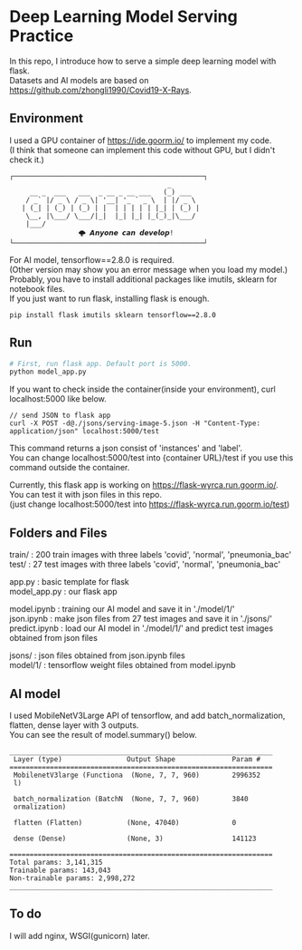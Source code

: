 # Deep Learning Model Serving Practice

In this repo, I introduce how to serve a simple deep learning model with flask.  
Datasets and AI models are based on https://github.com/zhongli1990/Covid19-X-Rays.

## Environment

I used a GPU container of https://ide.goorm.io/ to implement my code.    
(I think that someone can implement this code without GPU, but I didn't check it.) 
```
┌───────────────────────────────────────────────┐
                                       _       
     __ _  ___   ___  _ __ _ __ ___   (_) ___  
    / _` |/ _ \ / _ \| '__| '_ ` _ \  | |/ _ \ 
   | (_| | (_) | (_) | |  | | | | | |_| | (_) |
    \__, |\___/ \___/|_|  |_| |_| |_(_)_|\___/ 
    |___/                                      
			     🌩 𝘼𝙣𝙮𝙤𝙣𝙚 𝙘𝙖𝙣 𝙙𝙚𝙫𝙚𝙡𝙤𝙥!
└───────────────────────────────────────────────┘
```

For AI model, tensorflow==2.8.0 is required.  
(Other version may show you an error message when you load my model.)      
Probably, you have to install additional packages like imutils, sklearn for notebook files.  
If you just want to run flask, installing flask is enough.  

```
pip install flask imutils sklearn tensorflow==2.8.0
```

## Run

```py
# First, run flask app. Default port is 5000.
python model_app.py
```
  
If you want to check inside the container(inside your environment), curl localhost:5000 like below.

```
// send JSON to flask app
curl -X POST -d@./jsons/serving-image-5.json -H "Content-Type: application/json" localhost:5000/test
```
This command returns a json consist of 'instances' and 'label'.     
You can change localhost:5000/test into {container URL}/test if you use this command outside the container.  

Currently, this flask app is working on https://flask-wyrca.run.goorm.io/.
You can test it with json files in this repo.  
(just change localhost:5000/test into https://flask-wyrca.run.goorm.io/test)


## Folders and Files
train/ : 200 train images with three labels 'covid', 'normal', 'pneumonia_bac'  
test/ : 27 test images with three labels 'covid', 'normal', 'pneumonia_bac'

app.py : basic template for flask  
model_app.py : our flask app  

model.ipynb : training our AI model and save it in './model/1/'  
json.ipynb : make json files from 27 test images and save it in './jsons/'  
predict.ipynb : load our AI model in './model/1/' and predict test images obtained from json files  

jsons/ : json files obtained from json.ipynb files  
model/1/ : tensorflow weight files obtained from model.ipynb

## AI model

I used MobileNetV3Large API of tensorflow, and add batch_normalization, flatten, dense layer with 3 outputs.  
You can see the result of model.summary() below.

```
_________________________________________________________________
 Layer (type)                Output Shape              Param #   
=================================================================
 MobilenetV3large (Functiona  (None, 7, 7, 960)        2996352   
 l)                                                              
                                                                 
 batch_normalization (BatchN  (None, 7, 7, 960)        3840      
 ormalization)                                                   
                                                                 
 flatten (Flatten)           (None, 47040)             0         
                                                                 
 dense (Dense)               (None, 3)                 141123    
                                                                 
=================================================================
Total params: 3,141,315
Trainable params: 143,043
Non-trainable params: 2,998,272
_________________________________________________________________
```

## To do  
I will add nginx, WSGI(gunicorn) later.
